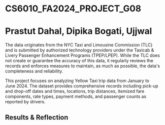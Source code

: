 # CS6010_FA2024_PROJECT_G08

# Prastut Dahal, Dipika Bogati, Ujjwal

The data originates from the NYC Taxi and Limousine Commission (TLC) and is submitted by authorized technology providers under the Taxicab & Livery Passenger Enhancement Programs (TPEP/LPEP). While the TLC does not create or guarantee the accuracy of this data, it regularly reviews the records and enforces measures to maintain, as much as possible, the data's completeness and reliability.

This project focuses on analyzing Yellow Taxi trip data from January to June 2024. The dataset provides comprehensive records including pick-up and drop-off dates and times, locations, trip distances, itemized fare components, rate types, payment methods, and passenger counts as reported by drivers.


## Results & Reflection
